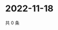 # 2022-11-18

共 0 条

<!-- BEGIN WEIBO -->
<!-- 最后更新时间 Fri Nov 18 2022 16:19:41 GMT+0800 (China Standard Time) -->

<!-- END WEIBO -->
